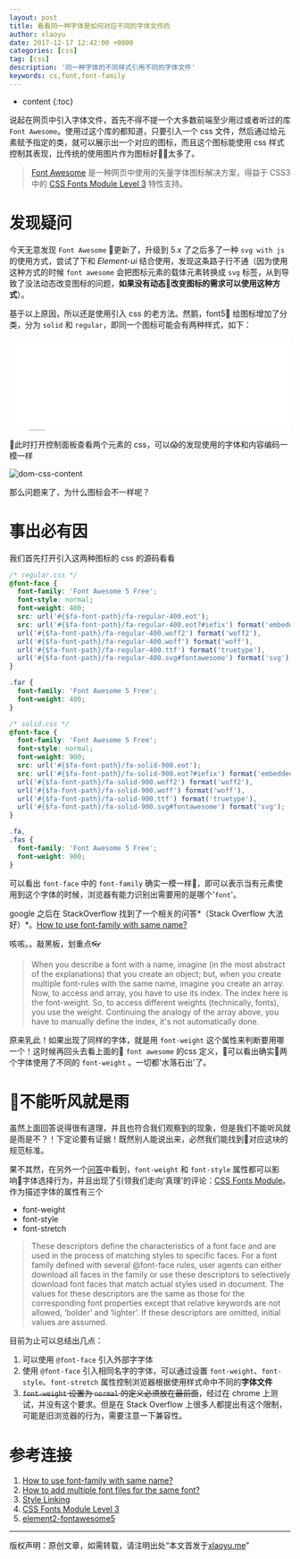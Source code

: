 ```yaml
---
layout: post
title: 看看同一种字体是如何对应不同的字体文件的
author: xlaoyu
date: 2017-12-17 12:42:00 +0800
categories: [css]
tag: [css]
description: '同一种字体的不同样式引用不同的字体文件'
keywords: cs,font,font-family
---
```


* content
{:toc}

说起在网页中引入字体文件，首先不得不提一个大多数前端至少用过或者听过的库`Font Awesome`。使用过这个库的都知道，只要引入一个 css 文件，然后通过给元素赋予指定的类，就可以展示出一个对应的图标，而且这个图标能使用 css 样式控制其表现，比传统的使用图片作为图标好太多了。
> [Font Awesome](https://fontawesome.com/) 是一种网页中使用的矢量字体图标解决方案，得益于 CSS3 中的 [CSS Fonts Module Level 3](https://www.w3.org/TR/css-fonts-3) 特性支持。



# 发现疑问

今天无意发现 `Font Awesome` 更新了，升级到 5.x 了之后多了一种 `svg with js` 的使用方式，尝试了下和 *Element-ui* 结合使用，发现这条路子行不通（因为使用这种方式的时候 `font awesome` 会把图标元素的载体元素转换成 `svg` 标签，从到导致了没法动态改变图标的问题，**如果没有动态改变图标的需求可以使用这种方式**）。

基于以上原因，所以还是使用引入 css 的老方法。然鹅，font5 给图标增加了分类，分为 `solid` 和 `regular`，即同一个图标可能会有两种样式，如下：

<iframe height='166' scrolling='no' title='dJYdxZ' src='//codepen.io/Yuliang-Lee/embed/dJYdxZ/?height=166&theme-id=dark&default-tab=result&embed-version=2' frameborder='no' allowtransparency='true' allowfullscreen='true' style='width: 100%;'>See the Pen <a href='https://codepen.io/Yuliang-Lee/pen/dJYdxZ/'>dJYdxZ</a> by xlaoyu (<a href='https://codepen.io/Yuliang-Lee'>@Yuliang-Lee</a>) on <a href='https://codepen.io'>CodePen</a>.
</iframe>

此时打开控制面板查看两个元素的 css，可以😱的发现使用的字体和内容编码一模一样

![dom-css-content](https://user-images.githubusercontent.com/6936358/34071860-5096dfe6-e2b8-11e7-899b-7773e7365fab.png)

那么问题来了，为什么图标会不一样呢？

# 事出必有因

我们首先打开引入这两种图标的 css 的源码看看

```css
/* regular.css */
@font-face {
  font-family: 'Font Awesome 5 Free';
  font-style: normal;
  font-weight: 400;
  src: url('#{$fa-font-path}/fa-regular-400.eot');
  src: url('#{$fa-font-path}/fa-regular-400.eot?#iefix') format('embedded-opentype'),
  url('#{$fa-font-path}/fa-regular-400.woff2') format('woff2'),
  url('#{$fa-font-path}/fa-regular-400.woff') format('woff'),
  url('#{$fa-font-path}/fa-regular-400.ttf') format('truetype'),
  url('#{$fa-font-path}/fa-regular-400.svg#fontawesome') format('svg');
}

.far {
  font-family: 'Font Awesome 5 Free';
  font-weight: 400;
}

/* solid.css */
@font-face {
  font-family: 'Font Awesome 5 Free';
  font-style: normal;
  font-weight: 900;
  src: url('#{$fa-font-path}/fa-solid-900.eot');
  src: url('#{$fa-font-path}/fa-solid-900.eot?#iefix') format('embedded-opentype'),
  url('#{$fa-font-path}/fa-solid-900.woff2') format('woff2'),
  url('#{$fa-font-path}/fa-solid-900.woff') format('woff'),
  url('#{$fa-font-path}/fa-solid-900.ttf') format('truetype'),
  url('#{$fa-font-path}/fa-solid-900.svg#fontawesome') format('svg');
}

.fa,
.fas {
  font-family: 'Font Awesome 5 Free';
  font-weight: 900;
}
```

可以看出 `font-face` 中的 `font-family` 确实一模一样，即可以表示当有元素使用到这个字体的时候，浏览器有能力识别出需要用的是哪个'`font`'。

google 之后在 StackOverflow 找到了一个相关的问答*（Stack Overflow 大法好）*。[How to use font-family with same name?](https://stackoverflow.com/a/33687499/4522157)

咳咳。。敲黑板，划重点👓
> When you describe a font with a name, imagine (in the most abstract of the explanations) that you create an object; but, when you create multiple font-rules with the same name, imagine you create an array. Now, to access and array, you have to use its index. The index here is the font-weight. So, to access different weights (technically, fonts), you use the weight. Continuing the analogy of the array above, you have to manually define the index, it's not automatically done.

原来乳此！如果出现了同样的字体，就是用 `font-weight` 这个属性来判断要用哪一个！这时候再回头去看上面的 `font awesome` 的css 定义，可以看出确实两个字体使用了不同的 `font-weight` 。一切都'水落石出'了。

# 不能听风就是雨

虽然上面回答说得很有道理，并且也符合我们观察到的现象，但是我们不能听风就是雨是不？！下定论要有证据！既然别人能说出来，必然我们能找到对应这块的规范标准。

果不其然，在另外一个[问答](https://stackoverflow.com/a/2436830/4522157)中看到，`font-weight` 和 `font-style` 属性都可以影响字体选择行为，并且出现了引领我们走向'真理'的评论：[CSS Fonts Module](https://www.w3.org/TR/css-fonts-3/#font-prop-desc)。作为描述字体的属性有三个

 - font-weight
 - font-style
 - font-stretch

> These descriptors define the characteristics of a font face and are used in the process of matching styles to specific faces. For a font family defined with several @font-face rules, user agents can either download all faces in the family or use these descriptors to selectively download font faces that match actual styles used in document. The values for these descriptors are the same as those for the corresponding font properties except that relative keywords are not allowed, ‘bolder’ and ‘lighter’. If these descriptors are omitted, initial values are assumed.

目前为止可以总结出几点：

1. 可以使用 `@font-face` 引入外部字字体
2. 使用 `@font-face` 引入相同名字的字体，可以通过设置 `font-weight`、`font-style`、`font-stretch` 属性控制浏览器根据使用样式命中不同的**字体文件**
3. ~~`font-weight` 设置为 `normal` 的定义必须放在最前面~~，经过在 chrome 上测试，并没有这个要求。但是在 Stack Overflow 上很多人都提出有这个限制，可能是旧浏览器的行为，需要注意一下兼容性。

# 参考连接

1. [How to use font-family with same name?
](https://stackoverflow.com/questions/33687468/how-to-use-font-family-with-same-name)
2. [How to add multiple font files for the same font?
](https://stackoverflow.com/questions/2436749/how-to-add-multiple-font-files-for-the-same-font)
3. [Style Linking](https://www.fontspring.com/support/using-webfonts/style-linking)
4. [CSS Fonts Module Level 3](https://www.w3.org/TR/css-fonts-3/#font-prop-desc)
5. [element2-fontawesome5](https://github.com/Yuliang-Lee/element2-fontawesome5)

-----

版权声明：原创文章，如需转载，请注明出处“本文首发于[xlaoyu.me](https://www.xlaoyu.me)”